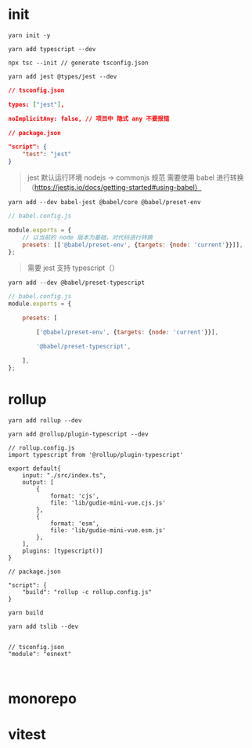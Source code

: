 # init 

```shell
yarn init -y

yarn add typescript --dev

npx tsc --init // generate tsconfig.json

yarn add jest @types/jest --dev

```

```json
// tsconfig.json

types: ["jest"],

noImplicitAny: false, // 项目中 隐式 any 不要报错

```


```json
// package.json

"script": {
	"test": "jest"
}

```

> jest 默认运行环境 nodejs -> commonjs 规范
> 需要使用 babel 进行转换（https://jestjs.io/docs/getting-started#using-babel）
```shell
yarn add --dev babel-jest @babel/core @babel/preset-env

```

```javascript
// babel.config.js

module.exports = {
	// 以当前的 node 版本为基础，对代码进行转换
	presets: [['@babel/preset-env', {targets: {node: 'current'}}]], 
};
```

>需要 jest 支持 typescript（）

```shell
yarn add --dev @babel/preset-typescript

```

```javascript
// babel.config.js
module.exports = {

	presets: [

		['@babel/preset-env', {targets: {node: 'current'}}],

		'@babel/preset-typescript',

	],
};
```



# rollup

```shell
yarn add rollup --dev

yarn add @rollup/plugin-typescript --dev

// rollup.config.js
import typescript from '@rollup/plugin-typescript'

export default{
	input: "./src/index.ts",
	output: [
		{
			format: 'cjs',
			file: 'lib/gudie-mini-vue.cjs.js'
		},
		{
			format: 'esm',
			file: 'lib/gudie-mini-vue.esm.js'
		},
	],
	plugins: [typescript()]
}

// package.json

"script": {
	"build": "rollup -c rollup.config.js"
}

yarn build

yarn add tslib --dev


// tsconfig.json
"module": "esnext"



```


# monorepo




# vitest


